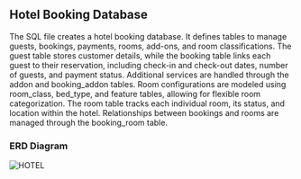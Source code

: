 ## Hotel Booking Database 
The SQL file creates a hotel booking database. It defines tables to manage guests, bookings, payments, rooms, add-ons, and room classifications. The guest table stores customer details, while the booking table links each guest to their reservation, including check-in and check-out dates, number of guests, and payment status. Additional services are handled through the addon and booking_addon tables. Room configurations are modeled using room_class, bed_type, and feature tables, allowing for flexible room categorization. The room table tracks each individual room, its status, and location within the hotel. Relationships between bookings and rooms are managed through the booking_room table.

### ERD Diagram

![HOTEL](https://github.com/user-attachments/assets/4d35f878-512a-4853-8897-41b12be0e8af)

